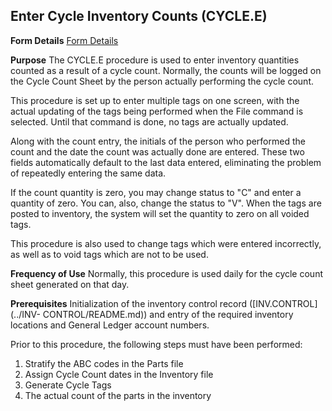 ## Enter Cycle Inventory Counts (CYCLE.E)
<PageHeader />

**Form Details**
[Form Details](../CYCLE-E-1/README.md)

**Purpose**
The CYCLE.E procedure is used to enter inventory quantities counted as a
result of a cycle count. Normally, the counts will be logged on the Cycle
Count Sheet by the person actually performing the cycle count.

This procedure is set up to enter multiple tags on one screen, with the actual
updating of the tags being performed when the File command is selected. Until
that command is done, no tags are actually updated.

Along with the count entry, the initials of the person who performed the count
and the date the count was actually done are entered. These two fields
automatically default to the last data entered, eliminating the problem of
repeatedly entering the same data.

If the count quantity is zero, you may change status to "C" and enter a
quantity of zero. You can, also, change the status to "V". When the tags are
posted to inventory, the system will set the quantity to zero on all voided
tags.

This procedure is also used to change tags which were entered incorrectly, as
well as to void tags which are not to be used.

**Frequency of Use**
Normally, this procedure is used daily for the cycle count sheet generated on
that day.

**Prerequisites**
Initialization of the inventory control record ([INV.CONTROL](../INV-
CONTROL/README.md)) and entry of the required inventory locations and General Ledger
account numbers.

Prior to this procedure, the following steps must have been performed:

1) Stratify the ABC codes in the Parts file
2) Assign Cycle Count dates in the Inventory file
3) Generate Cycle Tags
4) The actual count of the parts in the inventory

<badge text= "Version 8.10.57 " vertical="middle" />

<PageFooter />
